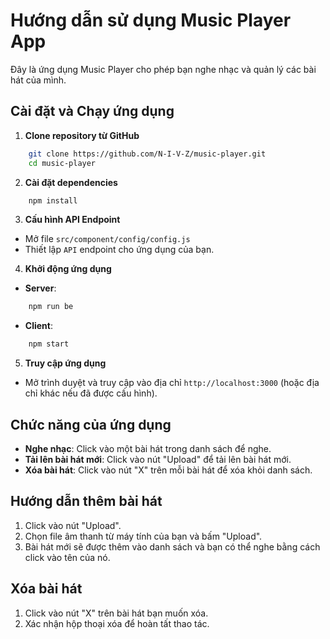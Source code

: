 # Hướng dẫn sử dụng Music Player App

Đây là ứng dụng Music Player cho phép bạn nghe nhạc và quản lý các bài hát của mình.

## Cài đặt và Chạy ứng dụng

1. **Clone repository từ GitHub**

```bash
    git clone https://github.com/N-I-V-Z/music-player.git
    cd music-player
```

2. **Cài đặt dependencies**

```bash
    npm install
```

3. **Cấu hình API Endpoint**

- Mở file `src/component/config/config.js`
- Thiết lập `API` endpoint cho ứng dụng của bạn.

4. **Khởi động ứng dụng**
- **Server**: 
```bash
    npm run be
```
- **Client**:
```bash
    npm start
```

5. **Truy cập ứng dụng**

- Mở trình duyệt và truy cập vào địa chỉ `http://localhost:3000` (hoặc địa chỉ khác nếu đã được cấu hình).

## Chức năng của ứng dụng

- **Nghe nhạc**: Click vào một bài hát trong danh sách để nghe.
- **Tải lên bài hát mới**: Click vào nút "Upload" để tải lên bài hát mới.
- **Xóa bài hát**: Click vào nút "X" trên mỗi bài hát để xóa khỏi danh sách.

## Hướng dẫn thêm bài hát

1. Click vào nút "Upload".
2. Chọn file âm thanh từ máy tính của bạn và bấm "Upload".
3. Bài hát mới sẽ được thêm vào danh sách và bạn có thể nghe bằng cách click vào tên của nó.

## Xóa bài hát

1. Click vào nút "X" trên bài hát bạn muốn xóa.
2. Xác nhận hộp thoại xóa để hoàn tất thao tác.


